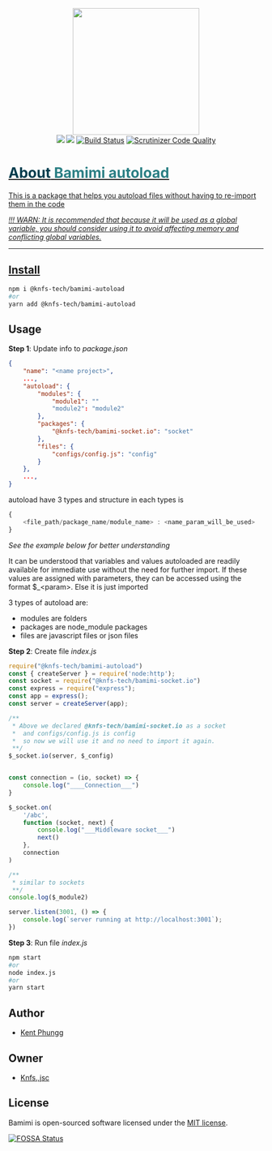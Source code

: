 <p align="center">
  <img width="250" src="https://github.com/knfs-jsc/bamimi-autoload/blob/master/docs/images/logo-background.png?raw=true">
  <br>
	<a href="https://app.fossa.com/projects/git%2Bgithub.com%2Fknfs-jsc%2Fbamimi-autoload?ref=badge_shield&issueType=license" alt="FOSSA Status"><img src="https://app.fossa.com/api/projects/git%2Bgithub.com%2Fknfs-jsc%2Fbamimi-autoload.svg?type=shield&issueType=license"/></a>
	<a href="https://app.fossa.com/projects/git%2Bgithub.com%2Fknfs-jsc%2Fbamimi-autoload?ref=badge_shield&issueType=security" alt="FOSSA Status"><img src="https://app.fossa.com/api/projects/git%2Bgithub.com%2Fknfs-jsc%2Fbamimi-autoload.svg?type=shield&issueType=security"/></a>
	<a href="https://scrutinizer-ci.com/g/knfs-jsc/bamimi-autoload/build-status/master"alt="scrutinizer">
	<img src="https://scrutinizer-ci.com/g/knfs-jsc/bamimi-autoload/badges/build.png?b=master" alt="Build Status" /></a>
	<a href="https://scrutinizer-ci.com/g/knfs-jsc/bamimi-autoload/?branch=master"alt="scrutinizer">
	<img src="https://scrutinizer-ci.com/g/knfs-jsc/bamimi-autoload/badges/quality-score.png?b=master" alt="Scrutinizer Code Quality" /></a>
	<a href="https://github.com/knfs-jsc/bamimi-autoload/actions"alt="scrutinizer">
	<!-- <img src="https://github.com/knfs-jsc/bamimi-autoload/actions" alt="github" /></a> -->
</p>

<h1> <span style="color:#013C4D;">About</span> <span style="color:#2B7F84;">Bamimi autoload</span></h1>


This is a package that helps you autoload files without having to re-import them in the code
 
 *!!! WARN: It is recommended that because it will be used as a global variable, you should consider using it to avoid affecting memory and conflicting global variables.*

---

## Install

```bash
npm i @knfs-tech/bamimi-autoload
#or
yarn add @knfs-tech/bamimi-autoload
```

## Usage

**Step 1**: Update info to *package.json*
```json
{
	"name": "<name project>",
	..., 
	"autoload": {
		"modules": {
			"module1": "" 
			"module2": "module2"
		},
		"packages": {
			"@knfs-tech/bamimi-socket.io": "socket"
		},
		"files": {
			"configs/config.js": "config"
		}
	},
	...,
}

```
autoload have 3 types and structure in each types is 
```js
{
	<file_path/package_name/module_name> : <name_param_will_be_used>
}

```
*See the example below for better understanding*

It can be understood that variables and values autoloaded are readily available for immediate use without the need for further import. If these values are assigned with parameters, they can be accessed using the format $_\<param>. Else it is just imported

3 types of autoload are:

* modules are folders
* packages are node_module packages
* files are javascript files or json files
  

**Step 2**: Create file *index.js*
```js
require("@knfs-tech/bamimi-autoload")
const { createServer } = require('node:http');
const socket = require("@knfs-tech/bamimi-socket.io")
const express = require("express");
const app = express();
const server = createServer(app);

/** 
 * Above we declared @knfs-tech/bamimi-socket.io as a socket 
 *  and configs/config.js is config
 *  so now we will use it and no need to import it again.
 **/
$_socket.io(server, $_config)


const connection = (io, socket) => {
	console.log("____Connection___")
}

$_socket.on(
	'/abc',
	function (socket, next) {
		console.log("___Middleware socket___")
		next()
	},
	connection
)

/** 
 * similar to sockets
 **/
console.log($_module2)

server.listen(3001, () => {
	console.log(`server running at http://localhost:3001`);
})
```
**Step 3**: Run file *index.js*
```bash
npm start
#or
node index.js
#or
yarn start
```

## Author
* [Kent Phungg](https://github.com/khapu2906)
  
## Owner
* [Knfs.,jsc](https://github.com/knfs-jsc)


## License

Bamimi is open-sourced software licensed under the [MIT license](https://opensource.org/licenses/MIT).

[![FOSSA Status](https://app.fossa.com/api/projects/git%2Bgithub.com%2Fknfs-jsc%2Fbamimi-autoload.svg?type=large)](https://app.fossa.com/projects/git%2Bgithub.com%2Fknfs-jsc%2Fbamimi-autoload?ref=badge_large)